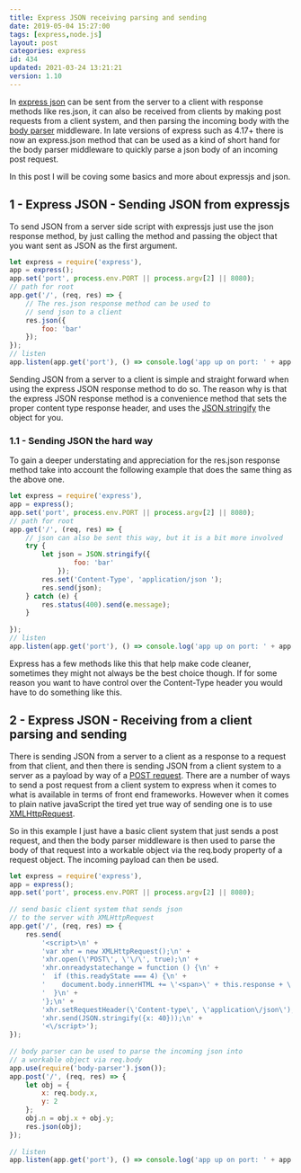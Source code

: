 ```yaml
---
title: Express JSON receiving parsing and sending
date: 2019-05-04 15:27:00
tags: [express,node.js]
layout: post
categories: express
id: 434
updated: 2021-03-24 13:21:21
version: 1.10
---
```


In [express json](https://expressjs.com/en/api.html#res.json) can be sent from the server to a client with response methods like res.json, it can also be received from clients by making post requests from a client system, and then parsing the incoming body with the [body parser](/2018/05/27/express-body-parser/) middleware. In late versions of express such as 4.17+ there is now an express.json method that can be used as a kind of short hand for the body parser middleware to quickly parse a json body of an incoming post request.

In this post I will be coving some basics and more about expressjs and json.

<!-- more -->

## 1 - Express JSON - Sending JSON from expressjs

To send JSON from a server side script with expressjs just use the json response method, by just calling the method and passing the object that you want sent as JSON as the first argument.

```js
let express = require('express'),
app = express();
app.set('port', process.env.PORT || process.argv[2] || 8080);
// path for root
app.get('/', (req, res) => {
    // The res.json response method can be used to
    // send json to a client
    res.json({
        foo: 'bar'
    });
});
// listen
app.listen(app.get('port'), () => console.log('app up on port: ' + app.get('port')));
```

Sending JSON from a server to a client is simple and straight forward when using the express JSON response method to do so. The reason why is that the express JSON response method is a convenience method that sets the proper content type response header, and uses the [JSON.stringify](https://developer.mozilla.org/en-US/docs/Web/JavaScript/Reference/Global_Objects/JSON/stringify) the object for you.

### 1.1 - Sending JSON the hard way

To gain a deeper understating and appreciation for the res.json response method take into account the following example that does the same thing as the above one.

```js
let express = require('express'),
app = express();
app.set('port', process.env.PORT || process.argv[2] || 8080);
// path for root
app.get('/', (req, res) => {
    // json can also be sent this way, but it is a bit more involved
    try {
        let json = JSON.stringify({
                foo: 'bar'
            });
        res.set('Content-Type', 'application/json ');
        res.send(json);
    } catch (e) {
        res.status(400).send(e.message);
    }
 
});
// listen
app.listen(app.get('port'), () => console.log('app up on port: ' + app.get('port')));
```

Express has a few methods like this that help make code cleaner, sometimes they might not always be the best choice though. If for some reason you want to have control over the Content-Type header you would have to do something like this.

## 2 - Express JSON - Receiving from a client parsing and sending

There is sending JSON from a server to a client as a response to a request from that client, and then there is sending JSON from a client system to a server as a payload by way of a [POST request](/2019/04/17/express-post/). There are a number of ways to send a post request from a client system to express when it comes to what is available in terms of front end frameworks. However when it comes to plain native javaScript the tired yet true way of sending one is to use [XMLHttpRequest](/2018/03/28/js-xmlhttprequest/).

So in this example I just have a basic client system that just sends a post request, and then the body parser middleware is then used to parse the body of that request into a workable object via the req.body property of a request object. The incoming payload can then be used.

```js
let express = require('express'),
app = express();
app.set('port', process.env.PORT || process.argv[2] || 8080);
 
// send basic client system that sends json
// to the server with XMLHttpRequest
app.get('/', (req, res) => {
    res.send(
        '<script>\n' +
        'var xhr = new XMLHttpRequest();\n' +
        'xhr.open(\'POST\', \'\/\', true);\n' +
        'xhr.onreadystatechange = function () {\n' +
        '  if (this.readyState === 4) {\n' +
        '    document.body.innerHTML += \'<span>\' + this.response + \'<\/span>\';\n' +
        '  }\n' +
        '};\n' +
        'xhr.setRequestHeader(\'Content-type\', \'application\/json\');\n' +
        'xhr.send(JSON.stringify({x: 40}));\n' +
        '<\/script>');
});
 
// body parser can be used to parse the incoming json into 
// a workable object via req.body
app.use(require('body-parser').json());
app.post('/', (req, res) => {
    let obj = {
        x: req.body.x,
        y: 2
    };
    obj.n = obj.x + obj.y;
    res.json(obj);
});
 
// listen
app.listen(app.get('port'), () => console.log('app up on port: ' + app.get('port')));
```